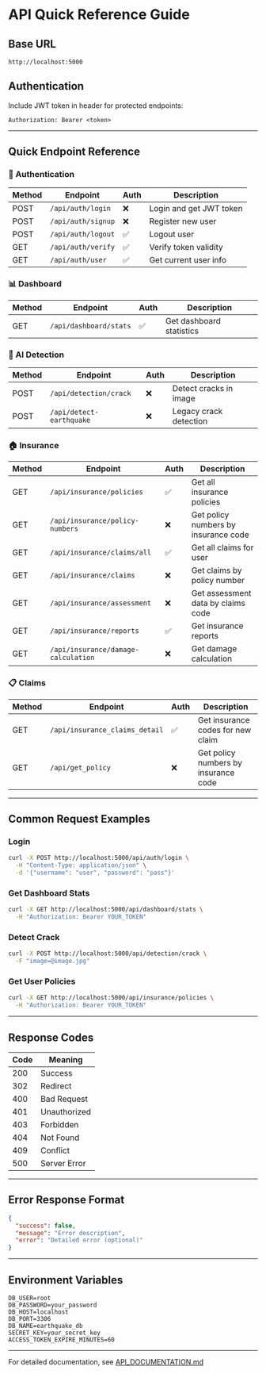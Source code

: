 # API Quick Reference Guide

## Base URL
```
http://localhost:5000
```

## Authentication
Include JWT token in header for protected endpoints:
```
Authorization: Bearer <token>
```

---

## Quick Endpoint Reference

### 🔐 Authentication

| Method | Endpoint | Auth | Description |
|--------|----------|------|-------------|
| POST | `/api/auth/login` | ❌ | Login and get JWT token |
| POST | `/api/auth/signup` | ❌ | Register new user |
| POST | `/api/auth/logout` | ✅ | Logout user |
| GET | `/api/auth/verify` | ✅ | Verify token validity |
| GET | `/api/auth/user` | ✅ | Get current user info |

### 📊 Dashboard

| Method | Endpoint | Auth | Description |
|--------|----------|------|-------------|
| GET | `/api/dashboard/stats` | ✅ | Get dashboard statistics |

### 🤖 AI Detection

| Method | Endpoint | Auth | Description |
|--------|----------|------|-------------|
| POST | `/api/detection/crack` | ❌ | Detect cracks in image |
| POST | `/api/detect-earthquake` | ❌ | Legacy crack detection |

### 🏠 Insurance

| Method | Endpoint | Auth | Description |
|--------|----------|------|-------------|
| GET | `/api/insurance/policies` | ✅ | Get all insurance policies |
| GET | `/api/insurance/policy-numbers` | ❌ | Get policy numbers by insurance code |
| GET | `/api/insurance/claims/all` | ✅ | Get all claims for user |
| GET | `/api/insurance/claims` | ❌ | Get claims by policy number |
| GET | `/api/insurance/assessment` | ❌ | Get assessment data by claims code |
| GET | `/api/insurance/reports` | ✅ | Get insurance reports |
| GET | `/api/insurance/damage-calculation` | ❌ | Get damage calculation |

### 📋 Claims

| Method | Endpoint | Auth | Description |
|--------|----------|------|-------------|
| GET | `/api/insurance_claims_detail` | ✅ | Get insurance codes for new claim |
| GET | `/api/get_policy` | ❌ | Get policy numbers by insurance code |

---

## Common Request Examples

### Login
```bash
curl -X POST http://localhost:5000/api/auth/login \
  -H "Content-Type: application/json" \
  -d '{"username": "user", "password": "pass"}'
```

### Get Dashboard Stats
```bash
curl -X GET http://localhost:5000/api/dashboard/stats \
  -H "Authorization: Bearer YOUR_TOKEN"
```

### Detect Crack
```bash
curl -X POST http://localhost:5000/api/detection/crack \
  -F "image=@image.jpg"
```

### Get User Policies
```bash
curl -X GET http://localhost:5000/api/insurance/policies \
  -H "Authorization: Bearer YOUR_TOKEN"
```

---

## Response Codes

| Code | Meaning |
|------|---------|
| 200 | Success |
| 302 | Redirect |
| 400 | Bad Request |
| 401 | Unauthorized |
| 403 | Forbidden |
| 404 | Not Found |
| 409 | Conflict |
| 500 | Server Error |

---

## Error Response Format
```json
{
  "success": false,
  "message": "Error description",
  "error": "Detailed error (optional)"
}
```

---

## Environment Variables
```env
DB_USER=root
DB_PASSWORD=your_password
DB_HOST=localhost
DB_PORT=3306
DB_NAME=earthquake_db
SECRET_KEY=your_secret_key
ACCESS_TOKEN_EXPIRE_MINUTES=60
```

---

For detailed documentation, see [API_DOCUMENTATION.md](./API_DOCUMENTATION.md)


